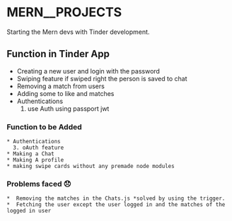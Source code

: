 # MERN__PROJECTS
Starting the Mern devs with Tinder development.

## Function in Tinder App
 * Creating a new user and login with the password
 * Swiping feature if swiped right the person is saved to chat 
 * Removing a match from users
 * Adding some to like and matches 
 * Authentications 
      1. use Auth using passport jwt
 
### Function to be Added
    * Authentications 
      3. oAuth feature
    * Making a Chat 
    * Making A profile
    * making swipe cards without any premade node modules 



### Problems faced :disappointed:
    *  Removing the matches in the Chats.js *solved by using the trigger.
    *  Fetching the user except the user logged in and the matches of the logged in user
  